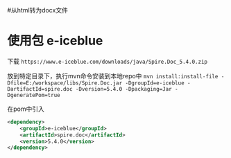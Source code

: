 #从html转为docx文件

# 使用包 e-iceblue
下载
`https://www.e-iceblue.com/downloads/java/Spire.Doc_5.4.0.zip`

放到特定目录下，执行mvn命令安装到本地repo中
`mvn install:install-file -Dfile=E:/workspace/libs/Spire.Doc.jar -DgroupId=e-iceblue -DartifactId=spire.doc -Dversion=5.4.0 -Dpackaging=Jar -DgeneratePom=true`

在pom中引入
```xml
<dependency>
    <groupId>e-iceblue</groupId>
    <artifactId>spire.doc</artifactId>
    <version>5.4.0</version>
</dependency>

```

